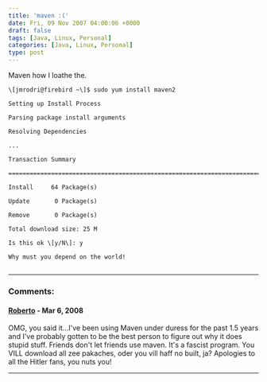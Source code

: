 ```yaml
---
title: 'maven :('
date: Fri, 09 Nov 2007 04:00:06 +0000
draft: false
tags: [Java, Linux, Personal]
categories: [Java, Linux, Personal]
type: post
---
```


Maven how I loathe the.

```
\[jmrodri@firebird ~\]$ sudo yum install maven2

Setting up Install Process

Parsing package install arguments

Resolving Dependencies

...

Transaction Summary

=============================================================================

Install     64 Package(s)

Update       0 Package(s)

Remove       0 Package(s)

Total download size: 25 M

Is this ok \[y/N\]: y

Why must you depend on the world!


```
---
### Comments:
#### [Roberto]( "bobtins@pacbell.net") - <time datetime="2008-03-15 05:03:02">Mar 6, 2008</time>

OMG, you said it...I've been using Maven under duress for the past 1.5 years and I've probably gotten to be the best person to figure out why it does stupid stuff. Friends don't let friends use maven. It's a fascist program. You VILL download all zee pakaches, oder you vill haff no built, ja? Apologies to all the Hitler fans, you nuts you!
<hr />
